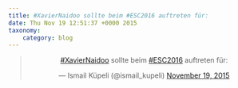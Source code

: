 ```yaml
---
title: #XavierNaidoo sollte beim #ESC2016 auftreten für:
date: Thu Nov 19 12:51:37 +0000 2015
taxonomy:
    category: blog
---
```

<blockquote class="twitter-tweet" align="center" width="350"><p lang="de" dir="ltr"><a href="https://twitter.com/hashtag/XavierNaidoo?src=hash">#XavierNaidoo</a> sollte beim <a href="https://twitter.com/hashtag/ESC2016?src=hash">#ESC2016</a> auftreten für:</p>&mdash; Ismail Küpeli (@ismail_kupeli) <a href="https://twitter.com/ismail_kupeli/status/667291974785871873">November 19, 2015</a></blockquote>
